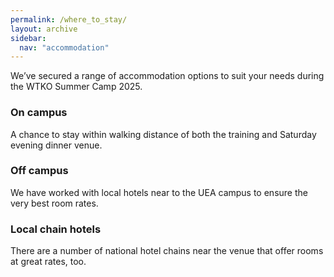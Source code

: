 ```yaml
---
permalink: /where_to_stay/
layout: archive
sidebar:
  nav: "accommodation"
---
```

We’ve secured a range of accommodation options to suit your needs during the WTKO Summer Camp 2025.

### On campus
A chance to stay within walking distance of both the training and Saturday evening dinner venue.
### Off campus
We have worked with local hotels near to the UEA campus to ensure the very best room rates.
### Local chain hotels
There are a number of national hotel chains near the venue that offer rooms at great rates, too.
